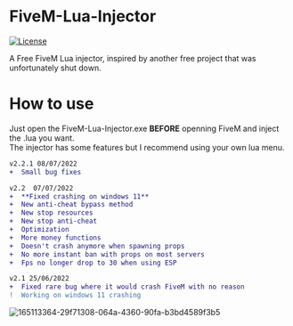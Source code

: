 # FiveM-Lua-Injector
[![License](https://img.shields.io/badge/License-Apache_2.0-blue.svg)](https://opensource.org/licenses/Apache-2.0)

A Free FiveM Lua injector, inspired by another free project that was unfortunately shut down.     
# How to use  
Just open the FiveM-Lua-Injector.exe **BEFORE** openning FiveM and inject the .lua you want.  
The injector has some features but I recommend using your own lua menu.
```diff
v2.2.1 08/07/2022
+  Small bug fixes

v2.2  07/07/2022
+  **Fixed crashing on windows 11**
+  New anti-cheat bypass method
+  New stop resources
+  New stop anti-cheat 
+  Optimization
+  More money functions
+  Doesn't crash anymore when spawning props
+  No more instant ban with props on most servers
+  Fps no longer drop to 30 when using ESP 

v2.1 25/06/2022
+  Fixed rare bug where it would crash FiveM with no reason
!  Working on windows 11 crashing
```

![165113364-29f71308-064a-4360-90fa-b3bd4589f3b5](https://user-images.githubusercontent.com/105885878/169619902-d1716e7e-4c71-4bf4-a468-7086ce4884ef.png)
